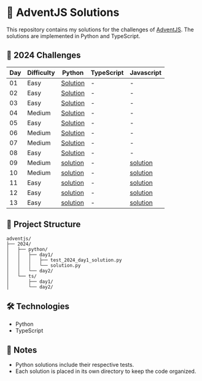 # 🎄 AdventJS Solutions

This repository contains my solutions for the challenges of [AdventJS](https://adventjs.dev). The solutions are implemented in Python and TypeScript.

## 🎯 2024 Challenges

| Day | Difficulty | Python | TypeScript | Javascript |
|-----|------------|--------|------------| ---------- |
| 01  | Easy |[Solution](2024/python/day1/solution.py) | - | - |
| 02  | Easy |[Solution](2024/python/day2/solution.py) | - | - |
| 03  | Easy |[Solution](2024/python/day3/solution.py) | - | - |
| 04  | Medium |[Solution](2024/python/day4/solution.py) | - | - |
| 05  | Easy |[Solution](2024/python/day5/solution.py) | - | - |
| 06  | Medium |[Solution](2024/python/day6/solution.py) | - | - |
| 07  | Medium |[Solution](2024/python/day7/solution.py) | - | - |
| 08  | Easy |[Solution](2024/python/day8/solution.py) | - | - |
| 09  | Medium |[solution](2024/python/day9/solution.py) | - | [solution](2024/js/day9/solution.js)  |
| 10  | Medium |[solution](2024/python/day10/solution.py) | - | [solution](2024/js/day10/solution.js)  |
| 11  | Easy |[solution](2024/python/day11/solution.py) | - | [solution](2024/js/day11/solution.js)  |
| 12  | Easy |[solution](2024/python/day12/solution.py) | - | [solution](2024/js/day12/solution.js)  |
| 13  | Easy |[solution](2024/python/day13/solution.py) | - | [solution](2024/js/day13/solution.js)  |

## 🚀 Project Structure

```
adventjs/
├── 2024/
│   ├── python/
│   │   ├── day1/
│   │   │   ├── test_2024_day1_solution.py
│   │   │   └── solution.py
│   │   └── day2/
│   └── ts/
│       ├── day1/
│       └── day2/
```

## 🛠️ Technologies

- Python
- TypeScript

## 📝 Notes

- Python solutions include their respective tests.
- Each solution is placed in its own directory to keep the code organized.
